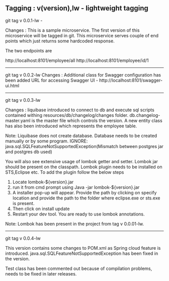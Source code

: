 Tagging : v(version),lw - lightweight tagging
----
git tag v 0.0.1-lw - 

Changes : This is a sample microservice. The first version of this microservice will be tagged in git. This microservice serves couple of end points which just returns some hardcoded response.

The two endpoints are

http://localhost:8101/employee/all
http://localhost:8101/employee/id/1

----
git tag v 0.0.2-lw
Changes : Additional class for Swagger configuration has been added
URL for accessing Swagger UI - http://localhost:8101/swagger-ui.html

---
git tag v 0.0.3-lw

Changes : liquibase introduced to connect to db and execute sql scripts contained withing 
resources/db/changelog/changes folder.
db.changelog-master.yaml is the master file which controls the version.
A new entity class has also been introduced which represents the employee table.

Note: Liquibase does not create database. Database needs to be created manually or by some program.
IGNORE: java.sql.SQLFeatureNotSupportedException(Mismatch between postgres jar and postgres db used)


You will also see extensive usage of lombok getter and setter. Lombok jar should be present on the classpath.
Lombok plugin needs to be installed on STS,Eclipse etc.
To add the plugin follow the below steps
1) Locate lombok-${version}.jar
2) run it from cmd prompt using Java -jar lombok-${version}.jar
3) A installer pop-up will appear. Provide the path by clicking on specify location and provide the path to the folder where eclipse.exe or sts.exe is present. 
4) Then click on install update
5) Restart your dev tool. You are ready to use lombok annotations.

Note: Lombok has been present in the project from tag v 0.0.01-lw.

----
git tag v 0.0.4-lw

This version contains some changes to POM.xml as Spring cloud feature is introduced.
java.sql.SQLFeatureNotSupportedException has been fixed in the version.

Test class has been commented out because of compilation problems, needs to be fixed in later releases.


